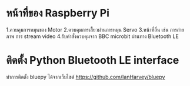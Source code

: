 # หน้าที่ของ Raspberry Pi
1.ควบคุมการหมุนของ Motor 
2.ควบคุมการเลีื้ยวผ่านการหมุน Servo
3.หน้าที่อื่น เช่น การถ่ายภาพ การ stream video
4.รับคำสั่งควบคุมจาก BBC microbit ผ่านทาง Bluetooth LE


# ติดตั้ง Python Bluetooth LE interface
ทำการติดตั้ง bluepy ได้จากเว็บไซต์ https://github.com/IanHarvey/bluepy
